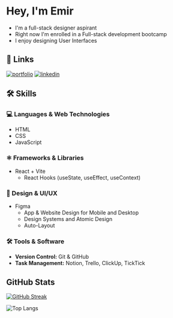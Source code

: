 
# Hey, I'm Emir

- I'm a full-stack designer aspirant 
- Right now I'm enrolled in a Full-stack development bootcamp
- I enjoy designing User Interfaces



## 🔗 Links
[![portfolio](https://img.shields.io/badge/my_portfolio-000?style=for-the-badge&logo=ko-fi&logoColor=white)](https://katherineoelsner.com/)
[![linkedin](https://img.shields.io/badge/linkedin-0A66C2?style=for-the-badge&logo=linkedin&logoColor=white)](https://www.linkedin.com/in/emir-lopez-armenta/)


## 🛠 Skills

### 💻 Languages & Web Technologies
* HTML
* CSS
* JavaScript

### ⚛️ Frameworks & Libraries
* React + Vite
    * React Hooks (useState, useEffect, useContext)

### 🎨 Design & UI/UX
* Figma
    * App & Website Design for Mobile and Desktop
    * Design Systems and Atomic Design
    * Auto-Layout

### 🛠️ Tools & Software
* **Version Control:** Git & GitHub
* **Task Management:** Notion, Trello, ClickUp, TickTick

## GitHub Stats

[![GitHub Streak](https://github-readme-streak-stats.herokuapp.com?user=Emirchelo-Lopez&theme=dracula)](https://git.io/streak-stats)

![Top Langs](https://github-readme-stats.vercel.app/api/top-langs/?username=Emirchelo-Lopez&layout=compact)
